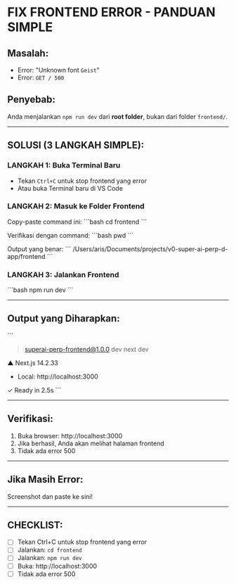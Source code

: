 # FIX FRONTEND ERROR - PANDUAN SIMPLE

## Masalah:
- Error: "Unknown font `Geist`"
- Error: `GET / 500`

## Penyebab:
Anda menjalankan `npm run dev` dari **root folder**, bukan dari folder `frontend/`.

---

## SOLUSI (3 LANGKAH SIMPLE):

### LANGKAH 1: Buka Terminal Baru
- Tekan `Ctrl+C` untuk stop frontend yang error
- Atau buka Terminal baru di VS Code

### LANGKAH 2: Masuk ke Folder Frontend
Copy-paste command ini:
\`\`\`bash
cd frontend
\`\`\`

Verifikasi dengan command:
\`\`\`bash
pwd
\`\`\`

Output yang benar:
\`\`\`
/Users/aris/Documents/projects/v0-super-ai-perp-d-app/frontend
\`\`\`

### LANGKAH 3: Jalankan Frontend
\`\`\`bash
npm run dev
\`\`\`

---

## Output yang Diharapkan:

\`\`\`
> superai-perp-frontend@1.0.0 dev
> next dev

  ▲ Next.js 14.2.33
  - Local:        http://localhost:3000
  
✓ Ready in 2.5s
\`\`\`

---

## Verifikasi:

1. Buka browser: http://localhost:3000
2. Jika berhasil, Anda akan melihat halaman frontend
3. Tidak ada error 500

---

## Jika Masih Error:

Screenshot dan paste ke sini!

---

## CHECKLIST:

- [ ] Tekan Ctrl+C untuk stop frontend yang error
- [ ] Jalankan: `cd frontend`
- [ ] Jalankan: `npm run dev`
- [ ] Buka: http://localhost:3000
- [ ] Tidak ada error 500
